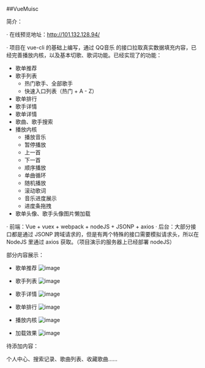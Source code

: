 ##VueMuisc

简介：

· 在线预览地址：http://101.132.128.94/

· 项目在 vue-cli 的基础上编写，通过 QQ音乐 的接口拉取真实数据填充内容，已经完善播放内核，以及基本切歌、歌词功能。已经实现了的功能：

- 歌单推荐
- 歌手列表
	- 热门歌手、全部歌手
	- 快速入口列表（热门 + A - Z）
- 歌单排行
- 歌手详情
- 歌单详情
- 歌曲、歌手搜索
- 播放内核
	- 播放音乐
	- 暂停播放
	- 上一首
	- 下一首
	- 顺序播放
	- 单曲循环
	- 随机播放
	- 滚动歌词
	- 音乐进度展示
	- 进度条拖拽
- 歌单头像、歌手头像图片懒加载

· 前端：Vue + vuex + webpack + nodeJS + JSONP + axios
· 后台：大部分接口都是通过 JSONP 跨域请求的，但是有两个特殊的接口需要模拟请求头，所以在 NodeJS 里通过 axios 获取。（项目演示的服务器上已经部署 nodeJS）

部分内容展示：
- 歌单推荐
![image](https://github.com/thinkupp/vue-music/pic/WX20171009-162411@2x.png)

- 歌手列表
![image](https://github.com/thinkupp/vue-music/pic/WX20171009-162436@2x.png)

- 歌手详情
![image](https://github.com/thinkupp/vue-music/pic/WX20171009-162722@2x.png)

- 歌单排行
![image](https://github.com/thinkupp/vue-music/pic/WX20171009-162541@2x.png)

- 播放内核
![image](https://github.com/thinkupp/vue-music/pic/WX20171009-162640@2x.png)

- 加载效果
![image](https://github.com/thinkupp/vue-music/pic/WX20171009-163041@2x.png)

待添加内容：

个人中心、搜索记录、歌曲列表、收藏歌曲……
